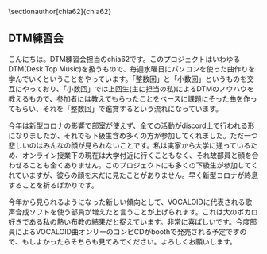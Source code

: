 \sectionauthor[chia62]{chia62}

## DTM練習会

こんにちは。DTM練習会担当のchia62です。このプロジェクトはいわゆるDTM(Desk Top Music)を扱うもので、毎週水曜日にパソコンを使った曲作りを学んでいくということをやっています。「整数回」と「小数回」というものを交互にやっており、「小数回」では上回生(主に担当の私)によるDTMのノウハウを教えるもので、参加者には教えてもらったことをベースに課題にそった曲を作ってもらい、それを「整数回」で鑑賞するという流れになっています。

今年は新型コロナの影響で部室が使えず、全ての活動がdiscord上で行われる形になりましたが、それでも下級生含め多くの方が参加してくれました。ただ一つ悲しいのはみんなの顔が見られないことです。私は実家から大学に通っているため、オンライン授業下の現在は大学付近に行くこともなく、それ故部員と顔を合わせることも全くありません。このプロジェクトにも多くの下級生が参加してくれていますが、彼らの顔を未だに見たことがありません。早く新型コロナが終息することを祈るばかりです。

今年から見られるようになった新しい傾向として、VOCALOIDに代表される歌声合成ソフトを使う部員が増えたと言うことが上げられます。これは大のボカロ好きである私の熱い布教の結果だと捉えています。非常に喜ばしいです。今度部員によるVOCALOID曲オンリーのコンピCDがboothで発売される予定ですので、もしよかったらそちらも見てみてください。よろしくお願いします。
